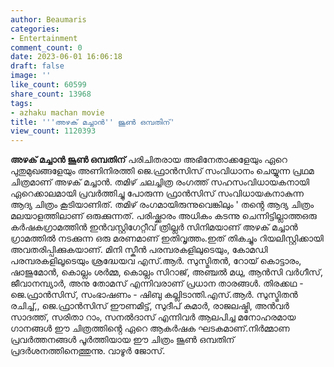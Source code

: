 ```yaml
---
author: Beaumaris
categories:
- Entertainment
comment_count: 0
date: 2023-06-01 16:06:18
draft: false
image: ''
like_count: 60599
share_count: 13968
tags:
- azhaku machan movie
title: '''അഴക് മച്ചാൻ'' ജൂൺ ഒമ്പതിന്'
view_count: 1120393
---
```


**അഴക് മച്ചാൻ ജൂൺ ഒമ്പതിന്** പരിചിതരായ അഭിനേതാക്കളേയും ഏറെ പുതുമുഖങ്ങളേയും അണിനിരത്തി ജെ.ഫ്രാൻസിസ് സംവിധാനം ചെയ്യുന്ന പ്രഥമ ചിത്രമാണ് അഴക് മച്ചാൻ. തമിഴ് ചലച്ചിത്ര രംഗത്ത് സഹസംവിധായകനായി ഏറെക്കാലമായി പ്രവർത്തിച്ചു പോരുന്ന ഫ്രാൻസിസ് സംവിധായകനാകുന്ന ആദ്യ ചിത്രം കൂടിയാണിത്. തമിഴ് രംഗമായിരുന്നുവെങ്കിലും ' തൻ്റെ ആദ്യ ചിത്രം മലയാളത്തിലാണ് ഒരുക്കുന്നത്. പരിഷ്ക്കാരം അധികം കടന്നു ചെന്നിട്ടില്ലാത്തഒരു കർഷകഗ്രാമത്തിൻ ഇൻവസ്റ്റിഗേറ്റീവ് ത്രില്ലർ സിനിമയാണ് അഴക് മച്ചാൻ ഗ്രാമത്തിൽ നടക്കുന്ന ഒരു മരണമാണ് ഇതിവൃത്തം.ഇത് തികച്ചും റിയലിസ്റ്റിക്കായി അവതരിപ്പിക്കുകയാണ്. മിനി സ്കീൻ പരമ്പരകളിലുടെയും, കോമഡി പരമ്പരകളിലൂടെയും ശ്രദ്ധേയവ എസ്.ആർ. സുസ്മിതൻ, റോയ് കൊട്ടാരം, ഷാജുമോൻ, കൊല്ലം ശർമ്മ, കൊല്ലം സിറാജ്, അഞ്ചൽ മധു, ആൻസി വർഗീസ്, ജീവാനമ്പ്യാർ, അനു തോമസ് എന്നിവരാണ് പ്രധാന താരങ്ങൾ. [](https://cdn.boolokam.com/articles/2023/06/fwfff.jpg)തിരക്കഥ - ജെ.ഫ്രാൻസിസ്, സംഭാഷണം - ഷിബു കല്ലിടാന്തി.എസ്.ആർ. സുസ്മിതൻ രചിച്ച്,, ജെ.ഫ്രാൻസിസ് ഈണമിട്ട്, സുദീപ് കുമാർ, രാജലഷ്മി, അൻവർ സാദത്ത്, സരിതാ റാം, സനൽദാസ് എന്നിവർ ആലപിച്ച മനോഹരമായ ഗാനങ്ങൾ ഈ ചിത്രത്തിൻ്റെ ഏറെ ആകർഷക ഘടകമാണ്.നിർമ്മാണ പ്രവർത്തനങ്ങൾ പൂർത്തിയായ ഈ ചിത്രം ജൂൺ ഒമ്പതിന് പ്രദർശനത്തിനെത്തുന്നു. വാഴൂർ ജോസ്.